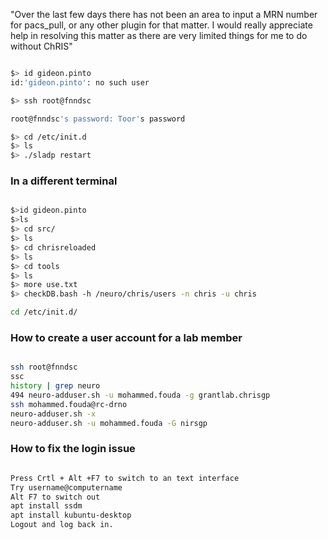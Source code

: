 "Over the last few days there has not been an area to input a MRN number for pacs_pull, or any other plugin for that matter. I would really appreciate help in resolving this matter as there are very limited things for me to do without ChRIS"

```bash

$> id gideon.pinto
id:'gideon.pinto': no such user

$> ssh root@fnndsc

root@fnndsc's password: Toor's password

$> cd /etc/init.d
$> ls
$> ./sladp restart


```
### In a different terminal

```bash

$>id gideon.pinto
$>ls
$> cd src/
$> ls
$> cd chrisreloaded
$> ls
$> cd tools
$> ls
$> more use.txt
$> checkDB.bash -h /neuro/chris/users -n chris -u chris

```

```bash
cd /etc/init.d/
```


### How to create a user account for a lab member

```bash

ssh root@fnndsc
ssc
history | grep neuro
494 neuro-adduser.sh -u mohammed.fouda -g grantlab.chrisgp
ssh mohammed.fouda@rc-drno
neuro-adduser.sh -x
neuro-adduser.sh -u mohammed.fouda -G nirsgp


```

### How to fix the login issue

```bash

Press Crtl + Alt +F7 to switch to an text interface
Try username@computername
Alt F7 to switch out
apt install ssdm
apt install kubuntu-desktop
Logout and log back in.

```


